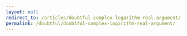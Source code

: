 ```yaml
---
layout: null
redirect_to: /articles/doubtful-complex-logarithm-real-argument/
permalink: /doubtful/doubtful-complex-logarithm-real-argument/
---
```


